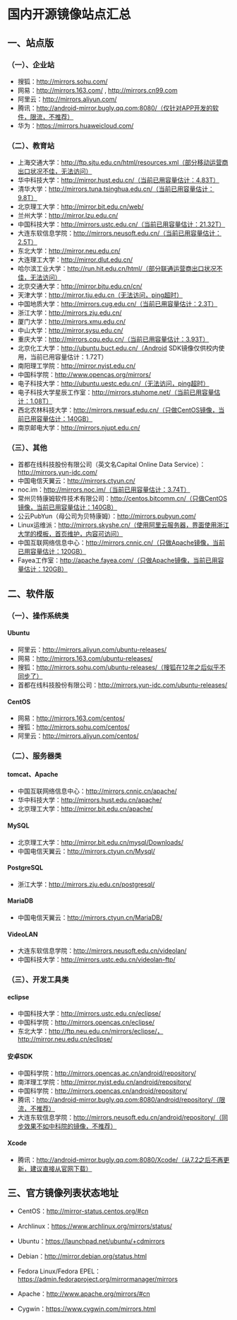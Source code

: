 # 国内开源镜像站点汇总

## 一、站点版
### （一）、企业站
- 搜狐：http://mirrors.sohu.com/
- 网易：http://mirrors.163.com/ , http://mirrors.cn99.com
- 阿里云：http://mirrors.aliyun.com/
- 腾讯：http://android-mirror.bugly.qq.com:8080/（仅针对APP开发的软件，限流，不推荐）
- 华为：https://mirrors.huaweicloud.com/

### （二）、教育站
- 上海交通大学：http://ftp.sjtu.edu.cn/html/resources.xml（部分移动运营商出口状况不佳，无法访问）
- 华中科技大学：http://mirror.hust.edu.cn/（当前已用容量估计：4.83T）
- 清华大学：http://mirrors.tuna.tsinghua.edu.cn/（当前已用容量估计：9.8T）
- 北京理工大学：http://mirror.bit.edu.cn/web/
- 兰州大学：http://mirror.lzu.edu.cn/
- 中国科技大学：http://mirrors.ustc.edu.cn/（当前已用容量估计：21.32T）
- 大连东软信息学院：http://mirrors.neusoft.edu.cn/（当前已用容量估计：2.5T）
- 东北大学：http://mirror.neu.edu.cn/
- 大连理工大学：http://mirror.dlut.edu.cn/
- 哈尔滨工业大学：http://run.hit.edu.cn/html/（部分联通运营商出口状况不佳，无法访问）
- 北京交通大学：http://mirror.bjtu.edu.cn/cn/
- 天津大学：http://mirror.tju.edu.cn（无法访问，ping超时）
- 中国地质大学：http://mirrors.cug.edu.cn/（当前已用容量估计：2.3T）
- 浙江大学：http://mirrors.zju.edu.cn/
- 厦门大学：http://mirrors.xmu.edu.cn/
- 中山大学：http://mirror.sysu.edu.cn/
- 重庆大学：http://mirrors.cqu.edu.cn/（当前已用容量估计：3.93T）
- 北京化工大学：http://ubuntu.buct.edu.cn/（Android SDK镜像仅供校内使用，当前已用容量估计：1.72T）
- 南阳理工学院：http://mirror.nyist.edu.cn/
- 中国科学院：http://www.opencas.org/mirrors/
- 电子科技大学：http://ubuntu.uestc.edu.cn/（无法访问，ping超时）
- 电子科技大学星辰工作室：http://mirrors.stuhome.net/（当前已用容量估计：1.08T）
- 西北农林科技大学：http://mirrors.nwsuaf.edu.cn/（只做CentOS镜像，当前已用容量估计：140GB）
- 南京邮电大学：http://mirrors.njupt.edu.cn/

### （三）、其他
- 首都在线科技股份有限公司（英文名Capital Online Data Service）：http://mirrors.yun-idc.com/
- 中国电信天翼云：http://mirrors.ctyun.cn/
- noc.im：http://mirrors.noc.im/（当前已用容量估计：3.74T）
- 常州贝特康姆软件技术有限公司：http://centos.bitcomm.cn/（只做CentOS镜像，当前已用容量估计：140GB）
- 公云PubYun（母公司为贝特康姆）：http://mirrors.pubyun.com/
- Linux运维派：http://mirrors.skyshe.cn/（使用阿里云服务器，界面使用浙江大学的模板，首页维护，内容可访问）
- 中国互联网络信息中心：http://mirrors.cnnic.cn/（只做Apache镜像，当前已用容量估计：120GB）
- Fayea工作室：http://apache.fayea.com/（只做Apache镜像，当前已用容量估计：120GB）

## 二、软件版

### （一）、操作系统类
#### Ubuntu
- 阿里云：http://mirrors.aliyun.com/ubuntu-releases/
- 网易：http://mirrors.163.com/ubuntu-releases/
- 搜狐：http://mirrors.sohu.com/ubuntu-releases/（搜狐在12年之后似乎不同步了）
- 首都在线科技股份有限公司：http://mirrors.yun-idc.com/ubuntu-releases/

#### CentOS
- 网易：http://mirrors.163.com/centos/
- 搜狐：http://mirrors.sohu.com/centos/
- 阿里云：http://mirrors.aliyun.com/centos/

### （二）、服务器类
#### tomcat、Apache
- 中国互联网络信息中心：http://mirrors.cnnic.cn/apache/
- 华中科技大学：http://mirrors.hust.edu.cn/apache/
- 北京理工大学：http://mirror.bit.edu.cn/apache/

#### MySQL
- 北京理工大学：http://mirror.bit.edu.cn/mysql/Downloads/
- 中国电信天翼云：http://mirrors.ctyun.cn/Mysql/

#### PostgreSQL
- 浙江大学：http://mirrors.zju.edu.cn/postgresql/

#### MariaDB
- 中国电信天翼云：http://mirrors.ctyun.cn/MariaDB/

#### VideoLAN
- 大连东软信息学院：http://mirrors.neusoft.edu.cn/videolan/
- 中国科技大学：http://mirrors.ustc.edu.cn/videolan-ftp/

### （三）、开发工具类
#### eclipse
- 中国科技大学：http://mirrors.ustc.edu.cn/eclipse/
- 中国科学院：http://mirrors.opencas.cn/eclipse/
- 东北大学：http://ftp.neu.edu.cn/mirrors/eclipse/，http://mirror.neu.edu.cn/eclipse/

#### 安卓SDK
- 中国科学院：http://mirrors.opencas.ac.cn/android/repository/
- 南洋理工学院：http://mirror.nyist.edu.cn/android/repository/
- 中国科学院：http://mirrors.opencas.cn/android/repository/
- 腾讯：http://android-mirror.bugly.qq.com:8080/android/repository/（限流，不推荐）
- 大连东软信息学院：http://mirrors.neusoft.edu.cn/android/repository/（同步效果不如中科院的镜像，不推荐）

#### Xcode
- 腾讯：http://android-mirror.bugly.qq.com:8080/Xcode/（从7.2之后不再更新，建议直接从官网下载）

## 三、官方镜像列表状态地址
- CentOS：http://mirror-status.centos.org/#cn
- Archlinux：https://www.archlinux.org/mirrors/status/
- Ubuntu：https://launchpad.net/ubuntu/+cdmirrors
- Debian：http://mirror.debian.org/status.html
- Fedora Linux/Fedora EPEL：https://admin.fedoraproject.org/mirrormanager/mirrors
- Apache：http://www.apache.org/mirrors/#cn

- Cygwin：https://www.cygwin.com/mirrors.html
